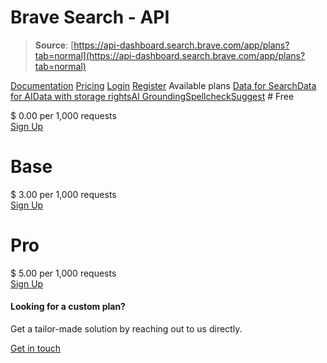 # Brave Search - API

> **Source**: [https://api-dashboard.search.brave.com/app/plans?tab=normal](https://api-dashboard.search.brave.com/app/plans?tab=normal)


[](https://api-dashboard.search.brave.com/app/dashboard)  [](https://api-dashboard.search.brave.com/app/dashboard)  [Documentation](https://api-dashboard.search.brave.com/app/documentation) [Pricing](https://api-dashboard.search.brave.com/app/plans)    [Login](https://api-dashboard.search.brave.com/login) [Register](https://api-dashboard.search.brave.com/register) Available plans  [Data for Search](https://api-dashboard.search.brave.com?tab=normal)[Data for AI](https://api-dashboard.search.brave.com?tab=ai)[Data with storage rights](https://api-dashboard.search.brave.com?tab=storage)[AI Grounding](https://api-dashboard.search.brave.com?tab=grounding)[Spellcheck](https://api-dashboard.search.brave.com?tab=spellcheck)[Suggest](https://api-dashboard.search.brave.com?tab=suggest) # Free

 $ 0.00 per 1,000 requests    
 [Sign Up](https://api-dashboard.search.brave.com/register) 
# Base

 $ 3.00 per 1,000 requests    
 [Sign Up](https://api-dashboard.search.brave.com/register) 
# Pro

 $ 5.00 per 1,000 requests    
 [Sign Up](https://api-dashboard.search.brave.com/register) 
  #### Looking for a custom plan?

 Get a tailor-made solution by reaching out to us directly.

 [Get in touch](mailto:searchapi-support@brave.com) 